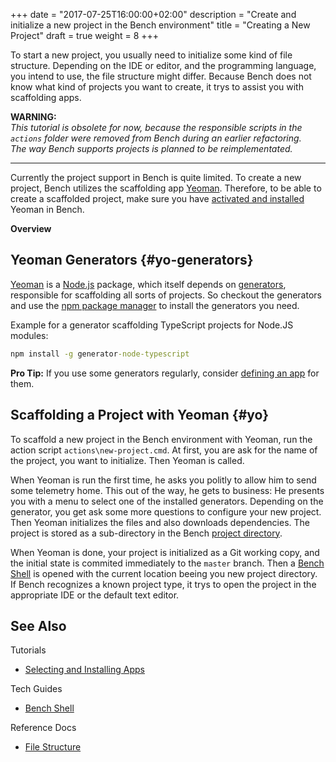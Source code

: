 +++
date = "2017-07-25T16:00:00+02:00"
description = "Create and initialize a new project in the Bench environment"
title = "Creating a New Project"
draft = true
weight = 8
+++

[Yeoman]: https://yeoman.io
[Node.js]: https://nodejs.org
[Generators]: http://yeoman.io/generators/
[Project Directory]: /ref/file-structure/#projects-dir
[Bench Shell]: /guide/shell
[NPM Package Install]: https://docs.npmjs.com/getting-started/installing-npm-packages-locally
[Custom Apps]: /tutorial/apps-custom

To start a new project, you usually need to initialize some kind of
file structure. Depending on the IDE or editor, and the programming language,
you intend to use, the file structure might differ.
Because Bench does not know what kind of projects you want to create,
it trys to assist you with scaffolding apps.
<!--more-->

**WARNING:**  
_This tutorial is obsolete for now, because the responsible scripts in the `actions` folder were removed from Bench during an earlier refactoring._  
_The way Bench supports projects is planned to be reimplementated._

----

Currently the project support in Bench is quite limited.
To create a new project, Bench utilizes the scaffolding app [Yeoman][].
Therefore, to be able to create a scaffolded project, make sure you
have [activated and installed](/tutorial/apps) Yeoman in Bench.

**Overview**

<!-- #data-list /*/* -->

## Yeoman Generators {#yo-generators}
[Yeoman][] is a [Node.js][] package, which itself depends on [generators][],
responsible for scaffolding all sorts of projects.
So checkout the generators and use the [npm package manager][npm package install]
to install the generators you need.

Example for a generator scaffolding TypeScript projects for Node.JS modules:

```cmd
npm install -g generator-node-typescript
```

**Pro Tip:**
If you use some generators regularly, consider [defining an app][custom apps] for them.

## Scaffolding a Project with Yeoman {#yo}
To scaffold a new project in the Bench environment with Yeoman,
run the action script `actions\new-project.cmd`.
At first, you are ask for the name of the project, you want to initialize.
Then Yeoman is called.

When Yeoman is run the first time, he asks you politly to allow him to send
some telemetry home.
This out of the way, he gets to business:
He presents you with a menu to select one of the installed generators.
Depending on the generator, you get ask some more questions to configure your
new project.
Then Yeoman initializes the files and also downloads dependencies.
The project is stored as a sub-directory in the Bench [project directory][].

When Yeoman is done, your project is initialized as a Git working copy,
and the initial state is commited immediately to the `master` branch.
Then a [Bench Shell][] is opened with the current location
beeing you new project directory.
If Bench recognizes a known project type, it trys to open the project in
the appropriate IDE or the default text editor.

## See Also

Tutorials

* [Selecting and Installing Apps](/tutorial/apps)

Tech Guides

* [Bench Shell](/guide/shell)

Reference Docs

* [File Structure](/ref/file-structure)
